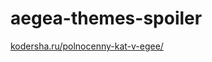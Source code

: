 # aegea-themes-spoiler
[kodersha.ru/polnocenny-kat-v-egee/](https://kodersha.ru/all/polnocenny-kat-v-egee/)
